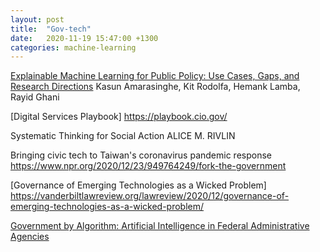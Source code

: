 ```yaml
---
layout: post
title:  "Gov-tech"
date:   2020-11-19 15:47:00 +1300
categories: machine-learning
---
```



[Explainable Machine Learning for Public Policy: Use Cases, Gaps, and Research Directions][11]
Kasun Amarasinghe, Kit Rodolfa, Hemank Lamba, Rayid Ghani


[Digital Services Playbook]
https://playbook.cio.gov/


Systematic Thinking for Social Action
ALICE M. RIVLIN


Bringing civic tech to Taiwan's coronavirus pandemic response
https://www.npr.org/2020/12/23/949764249/fork-the-government


[Governance of Emerging Technologies as a Wicked Problem]
https://vanderbiltlawreview.org/lawreview/2020/12/governance-of-emerging-technologies-as-a-wicked-problem/


[Government by Algorithm: Artificial Intelligence in Federal Administrative Agencies][10]


[1]: https://blog.deeplearning.ai/blog/the-batch-government-ai-falls-short-face-recognition-for-bears-research-papers-in-one-sentence-counting-crowds
[2]: https://algoritmeregister.amsterdam.nl/en/ai-register/
[3]: https://thenextweb.com/neural/2020/09/28/amsterdam-and-helsinki-become-first-cities-to-launch-ai-registers-explaining-how-they-use-algorithms/
[4]: https://www.data.govt.nz/
[5]: https://www.data.gov/
[6]: https://index.okfn.org/
[7]: https://www.oecd.org/digital/digital-government/open-government-data.htm
[8]: https://www.codeforamerica.org/
[9]: https://hai.stanford.edu/sites/default/files/2020-09/HAI_PromisePeril_Sep20.pdf
[10]: https://law.stanford.edu/education/only-at-sls/law-policy-lab/practicums-2018-2019/administering-by-algorithm-artificial-intelligence-in-the-regulatory-state/acus-report-for-administering-by-algorithm-artificial-intelligence-in-the-regulatory-state/
[11]: https://arxiv.org/abs/2010.14374

